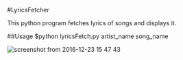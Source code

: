 #LyricsFetcher

This python program fetches lyrics of songs and displays it.

##Usage
$python  lyricsFetch.py  artist_name  song_name



![screenshot from 2016-12-23 15 47 43](https://cloud.githubusercontent.com/assets/16350359/21451722/2e653b4e-c927-11e6-8118-f1663799da6c.png)
